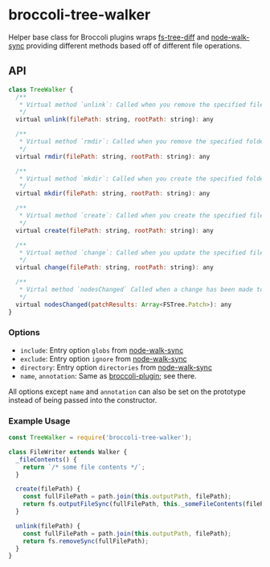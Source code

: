# broccoli-tree-walker

Helper base class for Broccoli plugins wraps [fs-tree-diff](https://github.com/stefanpenner/fs-tree-diff) and 
[node-walk-sync](https://github.com/joliss/node-walk-sync#readme) providing different methods based off of different 
file operations.

## API

```js
class TreeWalker {
  /**
   * Virtual method `unlink`: Called when you remove the specified file
   */
  virtual unlink(filePath: string, rootPath: string): any

  /**
   * Virtual method `rmdir`: Called when you remove the specified folder
   */
  virtual rmdir(filePath: string, rootPath: string): any

  /**
   * Virtual method `mkdir`: Called when you create the specified folder
   */
  virtual mkdir(filePath: string, rootPath: string): any

  /**
   * Virtual method `create`: Called when you create the specified file
   */
  virtual create(filePath: string, rootPath: string): any

  /**
   * Virtual method `change`: Called when you update the specified file to reflect changes
   */
  virtual change(filePath: string, rootPath: string): any

  /**
   * Virtal method `nodesChanged` Called when a change has been made to one of the input nodes
   */
  virtual nodesChanged(patchResults: Array<FSTree.Patch>): any
}
```

### Options

* `include`: Entry option `globs` from [node-walk-sync](https://github.com/joliss/node-walk-sync#options)
* `exclude`: Entry option `ignore` from [node-walk-sync](https://github.com/joliss/node-walk-sync#options)
* `directory`: Entry option `directories` from [node-walk-sync](https://github.com/joliss/node-walk-sync#options)
* `name`, `annotation`: Same as
  [broccoli-plugin](https://github.com/broccolijs/broccoli-plugin#new-plugininputnodes-options);
  see there.

All options except `name` and `annotation` can also be set on the prototype
instead of being passed into the constructor.

### Example Usage

```js
const TreeWalker = require('broccoli-tree-walker');

class FileWriter extends Walker {
  _fileContents() {
    return `/* some file contents */`;
  }

  create(filePath) {
    const fullFilePath = path.join(this.outputPath, filePath);
    return fs.outputFileSync(fullFilePath, this._someFileContents(filePath));
  }

  unlink(filePath) {
    const fullFilePath = path.join(this.outputPath, filePath);
    return fs.removeSync(fullFilePath);
  }
}
```

